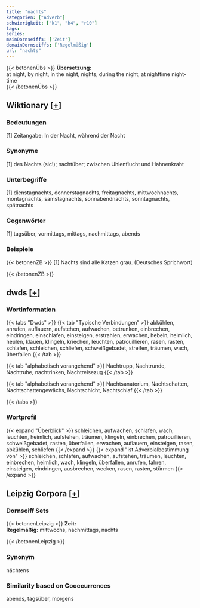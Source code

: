 ```yaml
---
title: "nachts"
kategorien: ["Adverb"]
schwierigkeit: ["k1", "h4", "r10"]
tags:
series:
mainDornseiffs: ['Zeit']
domainDornseiffs: ['Regelmäßig']
url: "nachts"
---
```


{{< betonenÜbs >}}
**Übersetzung:**  
at night, by night, in the night, nights, during the night, at nighttime night-time  
{{< /betonenÜbs >}}

## Wiktionary [[+](https://de.wiktionary.org/wiki/nachts)]

### Bedeutungen
[1] Zeitangabe: In der Nacht, während der Nacht  

### Synonyme
[1] des Nachts (sic!); nachtüber; zwischen Uhlenflucht und Hahnenkraht  

### Unterbegriffe
[1] dienstagnachts, donnerstagnachts, freitagnachts, mittwochnachts, montagnachts, samstagnachts, sonnabendnachts, sonntagnachts, spätnachts  

### Gegenwörter
[1] tagsüber, vormittags, mittags, nachmittags, abends  

### Beispiele
{{< betonenZB >}}
[1] Nachts sind alle Katzen grau. (Deutsches Sprichwort)  

{{< /betonenZB >}}


## dwds [[+](https://www.dwds.de/wb/nachts)]

### Wortinformation
{{< tabs "Dwds" >}}
{{< tab "Typische Verbindungen" >}}
abkühlen, anrufen, auflauern, aufstehen, aufwachen, betrunken, einbrechen, eindringen, einschlafen, einsteigen, erstrahlen, erwachen, hebeln, heimlich, heulen, klauen, klingeln, kriechen, leuchten, patrouillieren, rasen, rasten, schlafen, schleichen, schliefen, schweißgebadet, streifen, träumen, wach, überfallen
{{< /tab >}}

{{< tab "alphabetisch vorangehend" >}}
Nachtrupp, Nachtrunde, Nachtruhe, nachtrinken, Nachtreisezug
{{< /tab >}}

{{< tab "alphabetisch vorangehend" >}}
Nachtsanatorium, Nachtschatten, Nachtschattengewächs, Nachtschicht, Nachtschlaf
{{< /tab >}}

{{< /tabs >}}

### Wortprofil
{{< expand "Überblick" >}} schleichen, aufwachen, schlafen, wach, leuchten, heimlich, aufstehen, träumen, klingeln, einbrechen, patrouillieren, schweißgebadet, rasten, überfallen, erwachen, auflauern, einsteigen, rasen, abkühlen, schliefen {{< /expand >}}
{{< expand "ist Adverbialbestimmung von" >}} schleichen, schlafen, aufwachen, aufstehen, träumen, leuchten, einbrechen, heimlich, wach, klingeln, überfallen, anrufen, fahren, einsteigen, eindringen, ausbrechen, wecken, rasen, rasten, stürmen {{< /expand >}}

## Leipzig Corpora [[+](https://corpora.uni-leipzig.de/en/res?word=nachts&corpusId=deu_newscrawl-public_2018)]

### Dornseiff Sets
{{< betonenLeipzig >}}
**Zeit:**  
**Regelmäßig:** mittwochs, nachmittags, nachts  

{{< /betonenLeipzig >}}

### Synonym
nächtens


### Similarity based on Cooccurrences
abends, tagsüber, morgens

